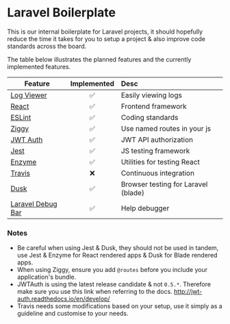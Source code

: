 # Laravel Boilerplate

This is our internal boilerplate for Laravel projects, it should hopefully reduce the time it takes for you to setup a project & also improve code standards across the board.

The table below illustrates the planned features and the currently implemented features.

| Feature                                                           | Implemented | Desc                                |
| ------------------------------------------------------------------|:-----------:|:------------------------------------|
| [Log Viewer](https://github.com/rap2hpoutre/laravel-log-viewer)   | ✅          | Easily viewing logs                 |
| [React](https://github.com/facebook/react)                        | ✅          | Frontend framework                  |
| [ESLint](https://github.com/airbnb/javascript)                    | ✅          | Coding standards                    |
| [Ziggy](https://github.com/tightenco/ziggy)                       | ✅          | Use named routes in your js         |
| [JWT Auth](https://github.com/tymondesigns/jwt-auth)              | ✅          | JWT API authorization               |
| [Jest](https://github.com/facebook/jest)                          | ✅          | JS testing framework                |
| [Enzyme](https://github.com/airbnb/enzyme)                        | ✅          | Utilities for testing React         |
| [Travis](https://travis-ci.com/)                                  | ❌          | Continuous integration              |
| [Dusk](https://laravel.com/docs/5.6/dusk)                         | ✅          | Browser testing for Laravel (blade) |
| [Laravel Debug Bar](https://github.com/barryvdh/laravel-debugbar) | ✅          | Help debugger                       |

### Notes

- Be careful when using Jest & Dusk, they should not be used in tandem, use Jest & Enzyme for React rendered apps & Dusk for Blade rendered apps.
- When using Ziggy, ensure you add ```@routes``` before you include your application's bundle.
- JWTAuth is using the latest release candidate & not ```0.5.*```. Therefore make sure you use this link when referring to the docs. http://jwt-auth.readthedocs.io/en/develop/
- Travis needs some modifications based on your setup, use it simply as a guideline and customise to your needs.
